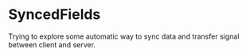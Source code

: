 # SyncedFields

Trying to explore some automatic way to sync data and transfer signal between client and server.
